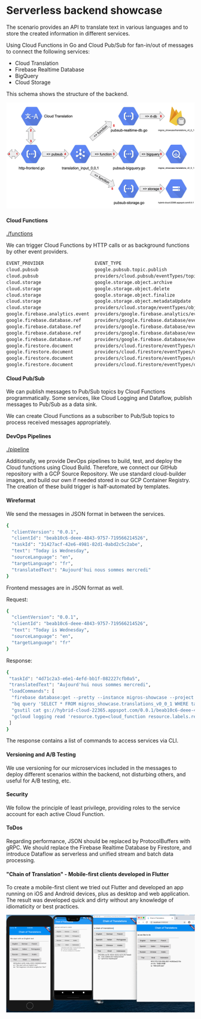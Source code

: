 # Serverless backend showcase

The scenario provides an API to translate text in various languages and to store the created information in different 
services.

Using Cloud Functions in Go and Cloud Pub/Sub for fan-in/out of messages 
to connect the following services:

- Cloud Translation
- Firebase Realtime Database
- BigQuery
- Cloud Storage

This schema shows the structure of the backend.
     
![Schema](schema.png)

#### Cloud Functions

[./functions](./functions)

We can trigger Cloud Functions by HTTP calls or as background functions by other event providers.

```bash
EVENT_PROVIDER                   EVENT_TYPE                                                RESOURCE_TYPE       
cloud.pubsub                     google.pubsub.topic.publish                               topic               
cloud.pubsub                     providers/cloud.pubsub/eventTypes/topic.publish           topic               
cloud.storage                    google.storage.object.archive                             bucket              
cloud.storage                    google.storage.object.delete                              bucket              
cloud.storage                    google.storage.object.finalize                            bucket              
cloud.storage                    google.storage.object.metadataUpdate                      bucket              
cloud.storage                    providers/cloud.storage/eventTypes/object.change          bucket              
google.firebase.analytics.event  providers/google.firebase.analytics/eventTypes/event.log  firebase analytics  
google.firebase.database.ref     providers/google.firebase.database/eventTypes/ref.create  firebase database   
google.firebase.database.ref     providers/google.firebase.database/eventTypes/ref.delete  firebase database   
google.firebase.database.ref     providers/google.firebase.database/eventTypes/ref.update  firebase database   
google.firebase.database.ref     providers/google.firebase.database/eventTypes/ref.write   firebase database   
google.firestore.document        providers/cloud.firestore/eventTypes/document.create      firestore document  
google.firestore.document        providers/cloud.firestore/eventTypes/document.delete      firestore document  
google.firestore.document        providers/cloud.firestore/eventTypes/document.update      firestore document  
google.firestore.document        providers/cloud.firestore/eventTypes/document.write       firestore document  
```

#### Cloud Pub/Sub

We can publish messages to Pub/Sub topics by Cloud Functions programmatically. Some services, like Cloud Logging and 
Dataflow, publish messages to Pub/Sub as a data sink.

We can create Cloud Functions as a subscriber to Pub/Sub topics to process received messages appropriately.

    
#### DevOps Pipelines 

[./pipeline](./pipeline)

Additionally, we provide DevOps pipelines to build, test, and deploy the Cloud functions using Cloud Build. Therefore, 
we connect our GitHub repository with a GCP Source Repository. We use standard cloud-builder images, and build our own 
if needed stored in our GCP Container Registry. The creation of these build trigger is half-automated by templates.

#### Wireformat

We send the messages in JSON format in between the services. 

```bash
{
  "clientVersion": "0.0.1",
  "clientId": "beab10c6-deee-4843-9757-719566214526",
  "taskId": "31427acf-42e6-4981-82d1-0abd2c5c2abe",
  "text": "Today is Wednesday",
  "sourceLanguage": "en",
  "targetLanguage": "fr",
  "translatedText": "Aujourd'hui nous sommes mercredi"
}
```

Frontend messages are in JSON format as well.

Request:

```bash
{
  "clientVersion": "0.0.1",
  "clientId": "beab10c6-deee-4843-9757-719566214526",
  "text": "Today is Wednesday",
  "sourceLanguage": "en",
  "targetLanguage": "fr"
}
```

Response:

```bash
{
 "taskId": "4d71c2a3-e6e1-4efd-bb1f-082227cfb0a5",
 "translatedText": "Aujourd'hui nous sommes mercredi",
 "loadCommands": [
  "firebase database:get --pretty --instance migros-showcase --project hybrid-cloud-22365 /translations_v0_0_1/beab10c6-deee-4843-9757-719566214526/4d71c2a3-e6e1-4efd-bb1f-082227cfb0a5",
  "bq query 'SELECT * FROM migros_showcase.translations_v0_0_1 WHERE taskId = \"4d71c2a3-e6e1-4efd-bb1f-082227cfb0a5\"'",
  "gsutil cat gs://hybrid-cloud-22365.appspot.com/0.0.1/beab10c6-deee-4843-9757-719566214526/4d71c2a3-e6e1-4efd-bb1f-082227cfb0a5 | jq",
  "gcloud logging read 'resource.type=cloud_function resource.labels.region=europe-west1 textPayload=4d71c2a3-e6e1-4efd-bb1f-082227cfb0a5'"
 ]
}
```

The response contains a list of commands to access services via CLI.


#### Versioning and A/B Testing

We use versioning for our microservices included in the messages to deploy different scenarios within the backend, not 
disturbing others, and useful for A/B testing, etc.

#### Security

We follow the principle of least privilege, providing roles to the service account 
for each active Cloud Function.

#### ToDos
Regarding performance, JSON should be replaced by ProtocolBuffers with gRPC. We should replace the Firebase Realtime 
Database by Firestore, and introduce Dataflow as serverless and unified stream and batch data processing. 

#### "Chain of Translation" - Mobile-first clients developed in Flutter

To create a mobile-first client we tried out Flutter and developed an app running on iOS and Android devices, plus 
as desktop and web application. The result was developed quick and dirty without any knowledge of idiomaticity or 
best practices.


![Flutter Screenshot](flutter-screenshot.png)


